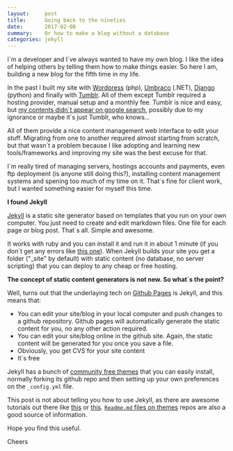 ```yaml
---
layout:     post
title:      Going back to the nineties
date:       2017-02-08
summary:    Or how to make a blog without a database
categories: jekyll
---
```

I´m a developer and I´ve always wanted to have my own blog. I like the idea of helping others by telling them how to make things easier. So here I am, building a new blog for the fifth time in my life. 

In the past I built my site with [Wordpress](https://wordpress.com/) (php), [Umbraco](https://umbraco.com/) (.NET), [Django](https://www.djangoproject.com/) (python) and finally with [Tumblr](https://www.tumblr.com).
All of them except Tumblr required a hosting provider, manual setup and a monthly fee. Tumblr is nice and easy, but [my contents didn´t appear on google search](https://www.distilled.net/blog/seo/seo-for-tumblr-blogs/), possibly due to my ignorance or maybe it´s just Tumblr, who knows...

All of them provide a nice content management web interface to edit your stuff. Migrating from one to another required almost starting from scratch, but that wasn´t a problem because I like adopting and learning new tools/frameworks and improving my site was the best excuse for that.

I´m really tired of managing servers, hostings accounts and payments, even ftp deployment (is anyone still doing this?), installing content management systems and spening too much of my time on it. That´s fine for client work, but I wanted something easier for myself this time. 

**I found Jekyll**

[Jekyll](https://jekyllrb.com/) is a static site generator based on templates that you run on your own computer. You just need to create and edit markdown files. One file for each page or blog post. That´s all. Simple and awesome.

It works with ruby and you can install it and run it in about 1 minute (if you don´t get any errors like [this one](https://jekyllrb.com/docs/troubleshooting/#jekyll-amp-mac-os-x-1011)). When Jekyll builds your site you get a folder ("_site" by default) with static content (no database, no server scripting) that you can deploy to any cheap or free hosting. 

**The concept of static content generators is not new. So what´s the point?**

Well, turns out that the underlaying tech on [Github Pages](https://pages.github.com/) is Jekyll, and this means that:

- You can edit your site/blog in your local computer and push changes to a github repository. Github pages will automatically generate the static content for you, no any other action required.
- You can edit your site/blog online in the github site. Again, the static content will be generated for you once you save a file.
- Obviously, you get CVS for your site content 
- It´s free

Jekyll has a bunch of [community free themes](https://github.com/jekyll/jekyll/wiki/Themes) that you can easily install, normally forking its github repo and then setting up your own preferences on the `_config.yml` file.

This post is not about telling you how to use Jekyll, as there are awesome tutorials out there like [this](https://jekyllrb.com/docs/quickstart/) or [this](http://jmcglone.com/guides/github-pages/). [`Readme.md` files on themes](https://github.com/johnotander/pixyll) repos are also a good source of information.

Hope you find this useful.

Cheers
